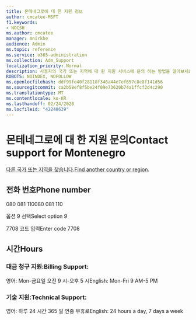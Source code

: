 ```yaml
---
title: 몬테네그로에 대 한 지원 정보
author: cmcatee-MSFT
f1.keywords:
- NOCSH
ms.author: cmcatee
manager: mnirkhe
audience: Admin
ms.topic: reference
ms.service: o365-administration
ms.collection: Adm_Support
localization_priority: Normal
description: 사용자의 국가 또는 지역에 대 한 지원 서비스에 문의 하는 방법을 알아보세요.
ROBOTS: NOINDEX, NOFOLLOW
ms.openlocfilehash: ddf99fe40f28110f346a44e7ef657c8c8f141d56
ms.sourcegitcommit: ca2b58ef8f5be24f09e73620b74a1ffcf2d4c290
ms.translationtype: MT
ms.contentlocale: ko-KR
ms.lasthandoff: 02/24/2020
ms.locfileid: "42248639"
---
```

# <a name="contact-support-for-montenegro"></a><span data-ttu-id="b0c82-103">몬테네그로에 대 한 지원 문의</span><span class="sxs-lookup"><span data-stu-id="b0c82-103">Contact support for Montenegro</span></span>

<span data-ttu-id="b0c82-104">[다른 국가 또는 지역을 찾습니다](../contact-support-for-business-products.md).</span><span class="sxs-lookup"><span data-stu-id="b0c82-104">[Find another country or region](../contact-support-for-business-products.md).</span></span>

## <a name="phone-number"></a><span data-ttu-id="b0c82-105">전화 번호</span><span class="sxs-lookup"><span data-stu-id="b0c82-105">Phone number</span></span>
<span data-ttu-id="b0c82-106">080 081 110</span><span class="sxs-lookup"><span data-stu-id="b0c82-106">080 081 110</span></span>

<span data-ttu-id="b0c82-107">옵션 9 선택</span><span class="sxs-lookup"><span data-stu-id="b0c82-107">Select option 9</span></span>

<span data-ttu-id="b0c82-108">7708 코드 입력</span><span class="sxs-lookup"><span data-stu-id="b0c82-108">Enter code 7708</span></span>

## <a name="hours"></a><span data-ttu-id="b0c82-109">시간</span><span class="sxs-lookup"><span data-stu-id="b0c82-109">Hours</span></span>
### <a name="billing-support"></a><span data-ttu-id="b0c82-110">대금 청구 지원:</span><span class="sxs-lookup"><span data-stu-id="b0c82-110">Billing Support:</span></span>

<span data-ttu-id="b0c82-111">영어: Mon-금요일 오전 9 시-오후 5 시</span><span class="sxs-lookup"><span data-stu-id="b0c82-111">English: Mon-Fri 9 AM-5 PM</span></span>

### <a name="technical-support"></a><span data-ttu-id="b0c82-112">기술 지원:</span><span class="sxs-lookup"><span data-stu-id="b0c82-112">Technical Support:</span></span>

<span data-ttu-id="b0c82-113">영어: 하루 24 시간 365 일 연중 무휴로</span><span class="sxs-lookup"><span data-stu-id="b0c82-113">English: 24 hours a day, 7 days a week</span></span>